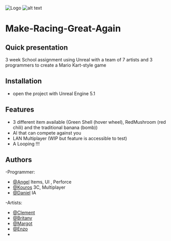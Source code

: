 

![Logo](TitleScreen.png)
![alt text](Screenshot.png)


# Make-Racing-Great-Again

## Quick presentation
3 week School assignment using Unreal with a team of 7 artists and 3 programmers to create a Mario Kart-style game



## Installation

- open the project with Unreal Engine 5.1

## Features

- 3 different item available (Green Shell (hover wheel), RedMushroom (red chili) and the traditional banana (bomb))
- AI that can compete against you
- LAN Multiplayer (WIP but feature is accessible to test)
- A Looping !!!
    


## Authors
-Programmer:
- <a href="https://github.com/Angel-2180" target="_blank">@Angel</a> Items, UI , Perforce
- <a href="https://github.com/Kouros26" target="_blank">@Kouros</a> 3C, Multiplayer
- <a href="https://github.com/DanielHaselock" target="_blank">@Daniel</a> IA
  
-Artists:
- <a href="https://clement-regazzoni.fr" target="_blank">@Clement</a> 
- [@Britany](https://www.artstation.com/britany8)
- [@Margot](https://www.artstation.com/margot_dcst)
- [@Enzo](https://www.artstation.com/enzolecas)
- 